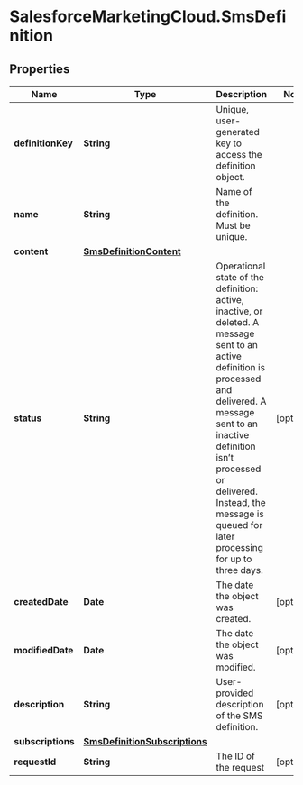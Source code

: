 # SalesforceMarketingCloud.SmsDefinition

## Properties
Name | Type | Description | Notes
------------ | ------------- | ------------- | -------------
**definitionKey** | **String** | Unique, user-generated key to access the definition object. | 
**name** | **String** | Name of the definition. Must be unique. | 
**content** | [**SmsDefinitionContent**](SmsDefinitionContent.md) |  | 
**status** | **String** | Operational state of the definition: active, inactive, or deleted. A message sent to an active definition is processed and delivered. A message sent to an inactive definition isn’t processed or delivered. Instead, the message is queued for later processing for up to three days. | [optional] 
**createdDate** | **Date** | The date the object was created. | [optional] 
**modifiedDate** | **Date** | The date the object was modified. | [optional] 
**description** | **String** | User-provided description of the SMS definition. | [optional] 
**subscriptions** | [**SmsDefinitionSubscriptions**](SmsDefinitionSubscriptions.md) |  | 
**requestId** | **String** | The ID of the request | [optional] 


